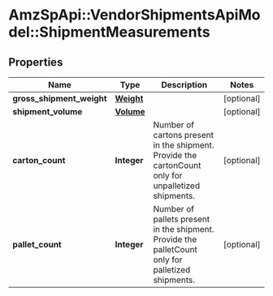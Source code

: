 # AmzSpApi::VendorShipmentsApiModel::ShipmentMeasurements

## Properties
Name | Type | Description | Notes
------------ | ------------- | ------------- | -------------
**gross_shipment_weight** | [**Weight**](Weight.md) |  | [optional] 
**shipment_volume** | [**Volume**](Volume.md) |  | [optional] 
**carton_count** | **Integer** | Number of cartons present in the shipment. Provide the cartonCount only for unpalletized shipments. | [optional] 
**pallet_count** | **Integer** | Number of pallets present in the shipment. Provide the palletCount only for palletized shipments. | [optional] 


